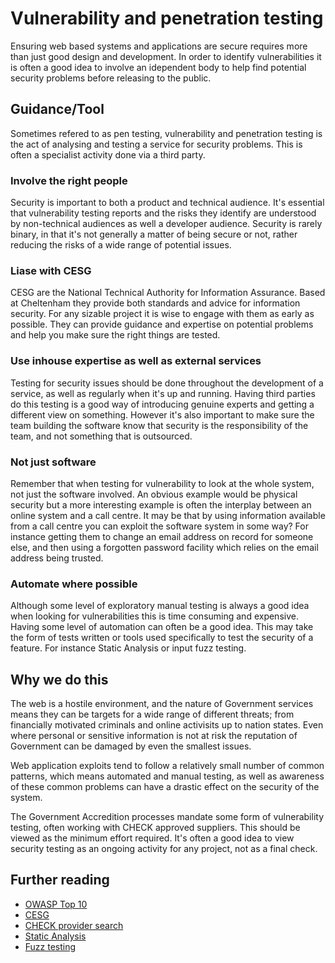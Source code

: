 # Vulnerability and penetration testing

Ensuring web based systems and applications are secure requires more than
just good design and development. In order to identify vulnerabilities it
is often a good idea to involve an idependent body to help find potential
security problems before releasing to the public.

## Guidance/Tool

Sometimes refered to as pen testing, vulnerability and penetration
testing is the act of analysing and testing a service for security
problems. This is often a specialist activity done via a third party.

### Involve the right people

Security is important to both a product and technical audience. It's
essential that vulnerability testing reports and the risks they identify
are understood by non-technical audiences as well a developer audience.
Security is rarely binary, in that it's not generally a matter of being
secure or not, rather reducing the risks of a wide range of potential issues.

### Liase with CESG

CESG are the National Technical Authority for Information Assurance.
Based at Cheltenham they provide both standards and advice for
information security. For any sizable project it is wise to engage with
them as early as possible. They can provide guidance and expertise on
potential problems and help you make sure the right things are tested.

### Use inhouse expertise as well as external services

Testing for security issues should be done throughout the development of
a service, as well as regularly when it's up and running. Having third
parties do this testing is a good way of introducing genuine experts and
getting a different view on something. However it's also important to
make sure the team building the software know that security is the
responsibility of the team, and not something that is outsourced.

### Not just software

Remember that when testing for vulnerability to look at the whole
system, not just the software involved. An obvious example would be
physical security but a more interesting example is often the interplay
between an online system and a call centre. It may be that by using
information available from a call centre you can exploit the software
system in some way? For instance getting them to change an email address
on record for someone else, and then using a forgotten password facility
which relies on the email address being trusted.

### Automate where possible

Although some level of exploratory manual testing is always a good idea
when looking for vulnerabilities this is time consuming and expensive.
Having some level of automation can often be a good idea. This may take
the form of tests written or tools used specifically to test the security of a
feature. For instance Static Analysis or input fuzz testing.

## Why we do this

The web is a hostile environment, and the nature of Government services
means they can be targets for a wide range of different threats; from
financially motivated criminals and online activisits up to nation
states. Even where personal or sensitive information is not at risk the
reputation of Government can be damaged by even the smallest issues.

Web application exploits tend to follow a relatively small number of
common patterns, which means automated and manual testing, as well as
awareness of these common problems can have a drastic effect on the
security of the system.

The Government Accredition processes mandate some form of vulnerability
testing, often working with CHECK approved suppliers. This should be
viewed as the minimum effort required. It's often a good idea to view
security testing as an ongoing activity for any project, not as a final
check.

## Further reading

* [OWASP Top 10](https://www.owasp.org/index.php/Top_10_2010)
* [CESG](http://www.cesg.gov.uk/)
* [CHECK provider
  search](http://www.cesg.gov.uk/finda/Pages/CHECKSearch.aspx)
* [Static
  Analysis](http://research.microsoft.com/en-us/um/people/livshits/papers/pdf/thesis.pdf)
* [Fuzz testing](http://en.wikipedia.org/wiki/Fuzz_testing)
